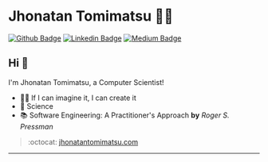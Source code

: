 # Jhonatan Tomimatsu :man_technologist:

[![Github Badge](https://img.shields.io/badge/-Github-000?style=flat-square&logo=Github&logoColor=white&link=https://github.com/jhonatantft)](https://github.com/jhonatantft)
[![Linkedin Badge](https://img.shields.io/badge/-LinkedIn-blue?style=flat-square&logo=Linkedin&logoColor=white&link=https://www.linkedin.com/in/jhonatantomimatsu/)](https://www.linkedin.com/in/jhonatantomimatsu/)
[![Medium Badge](https://img.shields.io/badge/-@jhonatantft-03a57a?style=flat-square&labelColor=000000&logo=Medium&link=https://medium.com/@jhonatantft/)](https://medium.com/@jhonatantft/)

## Hi 👋

I'm Jhonatan Tomimatsu, a Computer Scientist!

- :office_worker: If I can imagine it, I can create it
- :blue_heart: Science
- :books: Software Engineering: A Practitioner's Approach **by** *Roger S. Pressman*

> :octocat: [jhonatantomimatsu.com](http://www.jhonatantomimatsu.com/)

---
